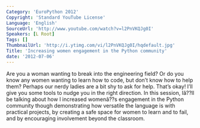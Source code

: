 ```yaml
---
Category: 'EuroPython 2012'
Copyright: 'Standard YouTube License'
Language: 'English'
SourceUrl: 'http://www.youtube.com/watch?v=l2PnVKQJg0I'
Speakers: [L Root]
Tags: []
ThumbnailUrl: 'http://i.ytimg.com/vi/l2PnVKQJg0I/hqdefault.jpg'
Title: 'Increasing women engagement in the Python community'
date: '2012-07-06'
---
```

Are you a woman wanting to break into the engineering field? Or do you know
any women wanting to learn how to code, but don’t know how to help them?
Perhaps our nerdy ladies are a bit shy to ask for help. That’s okay! I’ll give
you some tools to nudge you in the right direction. In this session, Iâ??ll be
talking about how I increased womenâ??s engagement in the Python community
though demonstrating how versatile the language is with practical projects, by
creating a safe space for women to learn and to fail, and by encouraging
involvement beyond the classroom.
